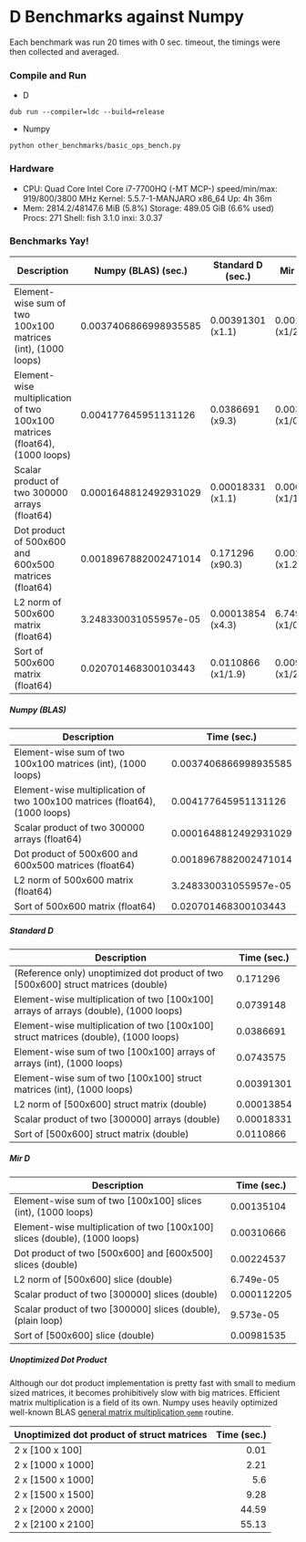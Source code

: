 # D Benchmarks against Numpy
Each benchmark was run 20 times with 0 sec. timeout, the timings were then collected and averaged.

### Compile and Run

- D
```
dub run --compiler=ldc --build=release
```

- Numpy
```
python other_benchmarks/basic_ops_bench.py 
```

### Hardware

 * CPU: Quad Core Intel Core i7-7700HQ (-MT MCP-) speed/min/max: 919/800/3800 MHz Kernel: 5.5.7-1-MANJARO x86_64 Up: 4h 36m 
 * Mem: 2814.2/48147.6 MiB (5.8%) Storage: 489.05 GiB (6.6% used) Procs: 271 Shell: fish 3.1.0 inxi: 3.0.37 

### Benchmarks Yay!

| Description                                                                 | Numpy (BLAS) (sec.)   | Standard D (sec.)  | Mir D (sec.)         |
| --------------------------------------------------------------------------- | --------------------- | ------------------ | -------------------- |
| Element-wise sum of two 100x100 matrices (int), (1000 loops)                | 0.0037406866998935585 | 0.00391301 (x1.1)  | 0.00135104 (x1/2.8)  |
| Element-wise multiplication of two 100x100 matrices (float64), (1000 loops) | 0.004177645951131126  | 0.0386691 (x9.3)   | 0.00310666 (x1/0.7)  |
| Scalar product of two 300000 arrays (float64)                               | 0.0001648812492931029 | 0.00018331 (x1.1)  | 0.000112205 (x1/1.5) |
| Dot product of 500x600 and 600x500 matrices (float64)                       | 0.0018967882002471014 | 0.171296 (x90.3)   | 0.00224537 (x1.2)    |
| L2 norm of 500x600 matrix (float64)                                         | 3.248330031055957e-05 | 0.00013854 (x4.3)  | 6.749e-05 (x1/0.5)   |
| Sort of 500x600 matrix (float64)                                            | 0.020701468300103443  | 0.0110866 (x1/1.9) | 0.00981535 (x1/2.1)  |

##### Numpy (BLAS)

| Description                                                                 | Time (sec.)           |
| --------------------------------------------------------------------------- | --------------------- |
| Element-wise sum of two 100x100 matrices (int), (1000 loops)                | 0.0037406866998935585 |
| Element-wise multiplication of two 100x100 matrices (float64), (1000 loops) | 0.004177645951131126  |
| Scalar product of two 300000 arrays (float64)                               | 0.0001648812492931029 |
| Dot product of 500x600 and 600x500 matrices (float64)                       | 0.0018967882002471014 |
| L2 norm of 500x600 matrix (float64)                                         | 3.248330031055957e-05 |
| Sort of 500x600 matrix (float64)                                            | 0.020701468300103443  |

##### Standard D

| Description                                                                          | Time (sec.) |
| ------------------------------------------------------------------------------------ | ----------- |
| (Reference only) unoptimized dot product of two [500x600] struct matrices (double)   | 0.171296    |
| Element-wise multiplication of two [100x100] arrays of arrays (double), (1000 loops) | 0.0739148   |
| Element-wise multiplication of two [100x100] struct matrices (double), (1000 loops)  | 0.0386691   |
| Element-wise sum of two [100x100] arrays of arrays (int), (1000 loops)               | 0.0743575   |
| Element-wise sum of two [100x100] struct matrices (int), (1000 loops)                | 0.00391301  |
| L2 norm of [500x600] struct matrix (double)                                          | 0.00013854  |
| Scalar product of two [300000] arrays (double)                                       | 0.00018331  |
| Sort of [500x600] struct matrix (double)                                             | 0.0110866   |


##### Mir D

| Description                                                                | Time (sec.) |
| -------------------------------------------------------------------------- | ----------- |
| Element-wise sum of two [100x100] slices (int), (1000 loops)               | 0.00135104  |
| Element-wise multiplication of two [100x100] slices (double), (1000 loops) | 0.00310666  |
| Dot product of two [500x600] and [600x500] slices (double)                 | 0.00224537  |
| L2 norm of [500x600] slice (double)                                        | 6.749e-05   |
| Scalar product of two [300000] slices (double)                             | 0.000112205 |
| Scalar product of two [300000] slices (double), (plain loop)               | 9.573e-05   |
| Sort of [500x600] slice (double)                                           | 0.00981535  |

##### Unoptimized Dot Product
Although our dot product implementation is pretty fast with small to medium sized matrices, it becomes prohibitively slow with big matrices.
Efficient matrix multiplication is a field of its own.
Numpy uses heavily optimized well-known BLAS [general matrix multiplication `gemm`](https://software.intel.com/en-us/mkl-developer-reference-fortran-gemm) routine.

| Unoptimized dot product of struct matrices | Time (sec.) |
| ------------------------------------------ | ----------: |
| 2 x [100 x 100]                            |        0.01 |
| 2 x [1000 x 1000]                          |        2.21 |
| 2 x [1500 x 1000]                          |         5.6 |
| 2 x [1500 x 1500]                          |        9.28 |
| 2 x [2000 x 2000]                          |       44.59 |
| 2 x [2100 x 2100]                          |       55.13 |
